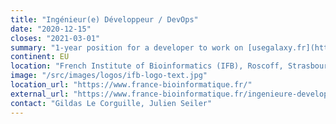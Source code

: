 ```yaml
---
title: "Ingénieur(e) Développeur / DevOps"
date: "2020-12-15"
closes: "2021-03-01"
summary: "1-year position for a developer to work on [usegalaxy.fr](https://usegalaxy.fr/), focused on the contribution to the development, evolution, deployment and maintenance of the French infrastructure."
continent: EU
location: "French Institute of Bioinformatics (IFB), Roscoff, Strasbourg ou Rennes, France"
image: "/src/images/logos/ifb-logo-text.jpg"
location_url: "https://www.france-bioinformatique.fr/"
external_url: "https://www.france-bioinformatique.fr/ingenieure-developpeur-devops/"
contact: "Gildas Le Corguille, Julien Seiler"
---
```

